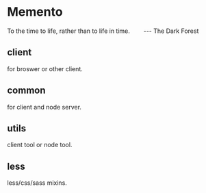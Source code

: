 # Memento

To the time to life, rather than to life in time.
&emsp;&emsp;--- The Dark Forest

## client
for broswer or other client.

## common
for client and node server.

## utils
client tool or node tool.

## less
less/css/sass mixins.
